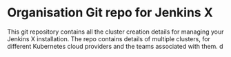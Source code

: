 # Organisation Git repo for Jenkins X

This git repository contains all the cluster creation details for managing your Jenkins X installation.  The repo contains details of multiple clusters, for different Kubernetes cloud providers and the teams associated with them.
d
